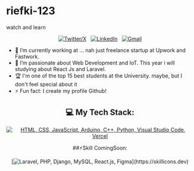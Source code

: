 # riefki-123
watch and learn

<div align="center">
  
[![Twitter/X](https://skillicons.dev/icons?i=instagram)](https://www.instagram.com/nugraha_rfki/) &nbsp;
[![LinkedIn](https://skillicons.dev/icons?i=linkedin)](https://www.linkedin.com/in/riefki-nugraha/) &nbsp;
[![Gmail](https://skillicons.dev/icons?i=gmail)](mailto:riefki.freelancer@gmail.com?subject=Hello%20Chief!,%20From%20Github)

</div>

- 🔭 I’m currently working at ... nah just freelance startup at Upwork and Fastwork.
- 🌱 I’m passionate about Web Development and IoT. This year i will studying about React Js and Laravel.
- 🏆 I'm one of the top 15 best students at the University. maybe, but I don't feel special about it
- ⚡ Fun fact: I create my profile Github!

<div align="center">

## 💻 My Tech Stack:

[![HTML, CSS, JavaScript, Arduino, C++, Python, Visual Studio Code, Vercel](https://skillicons.dev/icons?i=html,css,js,arduino,cpp,py,vscode,vercel)](https://skillicons.dev)

##⚡Skill ComingSoon:

[![Laravel, PHP, Django, MySQL, React.js, Figma](https://skillicons.dev/icons?i=laravel,php,django,mysql,react,figma,)](https://skillicons.dev)

</div>
